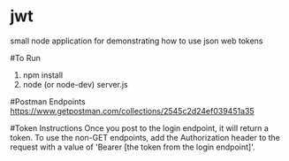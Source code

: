 # jwt
small node application for demonstrating how to use json web tokens

#To Run
1. npm install
2. node (or node-dev) server.js

#Postman Endpoints
https://www.getpostman.com/collections/2545c2d24ef039451a35

#Token Instructions
Once you post to the login endpoint, it will return a token.  To use the non-GET endpoints, add the Authorization header to the request with a value of 'Bearer [the token from the login endpoint]'.